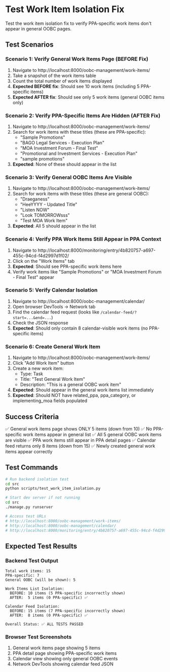 # Test Work Item Isolation Fix

Test the work item isolation fix to verify PPA-specific work items don't appear in general OOBC pages.

## Test Scenarios

### Scenario 1: Verify General Work Items Page (BEFORE Fix)
1. Navigate to http://localhost:8000/oobc-management/work-items/
2. Take a snapshot of the work items table
3. Count the total number of work items displayed
4. **Expected BEFORE fix**: Should see 10 work items (including 5 PPA-specific items)
5. **Expected AFTER fix**: Should see only 5 work items (general OOBC items only)

### Scenario 2: Verify PPA-Specific Items Are Hidden (AFTER Fix)
1. Navigate to http://localhost:8000/oobc-management/work-items/
2. Search for work items with these titles (these are PPA-specific):
   - "Sample Promotions"
   - "BAGO Legal Services - Execution Plan"
   - "MOA Investment Forum - Final Test"
   - "Promotional and Investment Services - Execution Plan"
   - "sample promotions"
3. **Expected**: None of these should appear in the list

### Scenario 3: Verify General OOBC Items Are Visible
1. Navigate to http://localhost:8000/oobc-management/work-items/
2. Search for work items with these titles (these are general OOBC):
   - "Draeganess"
   - "HeeYYYY - Updated Title"
   - "Listen NOW"
   - "Look TOMORROWsss"
   - "Test MOA Work Item"
3. **Expected**: All 5 should appear in the list

### Scenario 4: Verify PPA Work Items Still Appear in PPA Context
1. Navigate to http://localhost:8000/monitoring/entry/4b820757-a697-455c-94cd-f4d2997d1f02/
2. Click on the "Work Items" tab
3. **Expected**: Should see PPA-specific work items here
4. Verify work items like "Sample Promotions" or "MOA Investment Forum - Final Test" appear

### Scenario 5: Verify Calendar Isolation
1. Navigate to http://localhost:8000/oobc-management/calendar/
2. Open browser DevTools → Network tab
3. Find the calendar feed request (looks like `/calendar-feed/?start=...&end=...`)
4. Check the JSON response
5. **Expected**: Should only contain 8 calendar-visible work items (no PPA-specific items)

### Scenario 6: Create General Work Item
1. Navigate to http://localhost:8000/oobc-management/work-items/
2. Click "Add Work Item" button
3. Create a new work item:
   - Type: Task
   - Title: "Test General Work Item"
   - Description: "This is a general OOBC work item"
4. **Expected**: Should appear in the general work items list immediately
5. **Expected**: Should NOT have related_ppa, ppa_category, or implementing_moa fields populated

## Success Criteria

✅ General work items page shows ONLY 5 items (down from 10)
✅ No PPA-specific work items appear in general list
✅ All 5 general OOBC work items are visible
✅ PPA work items still appear in PPA detail pages
✅ Calendar feed returns only 8 items (down from 15)
✅ Newly created general work items appear correctly

## Test Commands

```bash
# Run backend isolation test
cd src
python scripts/test_work_item_isolation.py

# Start dev server if not running
cd src
./manage.py runserver

# Access test URLs
# http://localhost:8000/oobc-management/work-items/
# http://localhost:8000/oobc-management/calendar/
# http://localhost:8000/monitoring/entry/4b820757-a697-455c-94cd-f4d2997d1f02/
```

## Expected Test Results

### Backend Test Output
```
Total work items: 15
PPA-specific: 7
General OOBC (will be shown): 5

Work Items List Isolation:
  BEFORE: 10 items (5 PPA-specific incorrectly shown)
  AFTER:  5 items (0 PPA-specific) ✅

Calendar Feed Isolation:
  BEFORE: 15 items (7 PPA-specific incorrectly shown)
  AFTER:  8 items (0 PPA-specific) ✅

Overall Status: ✅ ALL TESTS PASSED
```

### Browser Test Screenshots
1. General work items page showing 5 items
2. PPA detail page showing PPA-specific work items
3. Calendar view showing only general OOBC events
4. Network DevTools showing calendar feed JSON
